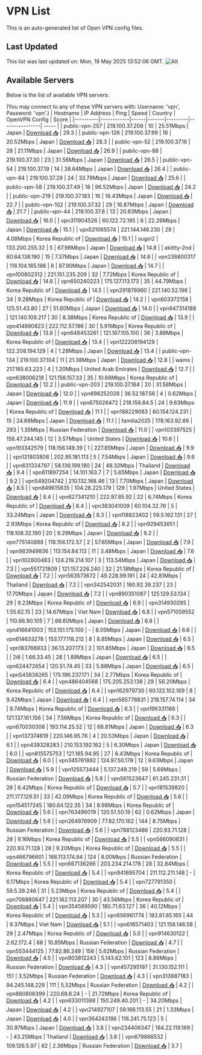 # VPN List

This is an auto-generated list of Open VPN config files.

## Last Updated

This list was last updated on: Mon, 19 May 2025 13:52:06 GMT.
![Alt](https://repobeats.axiom.co/api/embed/186b98318ef1479477931607c1ad7d823f12451f.svg "Repobeats analytics image")

## Available Servers

Below is the list of available VPN servers:

(You may connect to any of these VPN servers with: Username: 'vpn', Password: 'vpn'.)
| Hostname | IP Address | Ping | Speed | Country | OpenVPN Config | Score |
|----------|------------|------|-------|---------|----------------| ----- |
| public-vpn-257 | 219.100.37.208 | 10 | 25.51Mbps | Japan | [Download 📥](./configs/server_0_JP.ovpn) | 29.3 |
| public-vpn-126 | 219.100.37.99 | 16 | 20.52Mbps | Japan | [Download 📥](./configs/server_1_JP.ovpn) | 28.3 |
| public-vpn-52 | 219.100.37.16 | 28 | 21.11Mbps | Japan | [Download 📥](./configs/server_2_JP.ovpn) | 26.9 |
| public-vpn-88 | 219.100.37.30 | 23 | 31.56Mbps | Japan | [Download 📥](./configs/server_3_JP.ovpn) | 26.5 |
| public-vpn-54 | 219.100.37.19 | 14 | 38.64Mbps | Japan | [Download 📥](./configs/server_4_JP.ovpn) | 26.4 |
| public-vpn-84 | 219.100.37.29 | 24 | 33.79Mbps | Japan | [Download 📥](./configs/server_5_JP.ovpn) | 25.6 |
| public-vpn-58 | 219.100.37.49 | 18 | 96.52Mbps | Japan | [Download 📥](./configs/server_6_JP.ovpn) | 24.2 |
| public-vpn-219 | 219.100.37.183 | 16 | 16.43Mbps | Japan | [Download 📥](./configs/server_7_JP.ovpn) | 22.7 |
| public-vpn-102 | 219.100.37.32 | 29 | 16.87Mbps | Japan | [Download 📥](./configs/server_8_JP.ovpn) | 21.7 |
| public-vpn-44 | 219.100.37.8 | 13 | 20.83Mbps | Japan | [Download 📥](./configs/server_9_JP.ovpn) | 16.0 |
| vpn311904526 | 60.122.72.195 | 6 | 22.26Mbps | Japan | [Download 📥](./configs/server_10_JP.ovpn) | 15.1 |
| vpn521065574 | 221.144.146.230 | 29 | 4.08Mbps | Korea Republic of | [Download 📥](./configs/server_11_KR.ovpn) | 15.1 |
| sugoi2 | 133.200.255.32 | 5 | 67.98Mbps | Japan | [Download 📥](./configs/server_12_JP.ovpn) | 14.8 |
| akittty-2nd | 60.64.138.190 | 15 | 7.37Mbps | Japan | [Download 📥](./configs/server_13_JP.ovpn) | 14.8 |
| vpn238800317 | 118.104.165.198 | 8 | 87.90Mbps | Japan | [Download 📥](./configs/server_14_JP.ovpn) | 14.7 |
| vpn100802312 | 221.151.235.209 | 32 | 7.72Mbps | Korea Republic of | [Download 📥](./configs/server_15_KR.ovpn) | 14.6 |
| vpn650240223 | 175.127.113.173 | 35 | 44.79Mbps | Korea Republic of | [Download 📥](./configs/server_16_KR.ovpn) | 14.5 |
| vpn291876960 | 221.140.52.196 | 34 | 9.28Mbps | Korea Republic of | [Download 📥](./configs/server_17_KR.ovpn) | 14.2 |
| vpn603372158 | 125.51.43.80 | 27 | 51.60Mbps | Japan | [Download 📥](./configs/server_18_JP.ovpn) | 14.0 |
| vpn947314188 | 121.140.109.217 | 30 | 8.38Mbps | Korea Republic of | [Download 📥](./configs/server_19_KR.ovpn) | 13.9 |
| vpn414990823 | 222.112.57.196 | 30 | 5.91Mbps | Korea Republic of | [Download 📥](./configs/server_20_KR.ovpn) | 13.8 |
| vpn648453261 | 121.167.105.100 | 36 | 3.88Mbps | Korea Republic of | [Download 📥](./configs/server_21_KR.ovpn) | 13.4 |
| vpn122208194129 | 122.208.194.129 | 4 | 1.28Mbps | Japan | [Download 📥](./configs/server_22_JP.ovpn) | 13.4 |
| public-vpn-134 | 219.100.37.104 | 11 | 21.38Mbps | Japan | [Download 📥](./configs/server_23_JP.ovpn) | 12.8 |
| wams | 217.165.63.223 | 4 | 1.20Mbps | United Arab Emirates | [Download 📥](./configs/server_24_AE.ovpn) | 12.7 |
| vpn638006218 | 121.156.157.33 | 35 | 10.66Mbps | Korea Republic of | [Download 📥](./configs/server_25_KR.ovpn) | 12.2 |
| public-vpn-203 | 219.100.37.164 | 20 | 31.58Mbps | Japan | [Download 📥](./configs/server_26_JP.ovpn) | 12.0 |
| vpn698252028 | 36.52.187.56 | 4 | 0.62Mbps | Japan | [Download 📥](./configs/server_27_JP.ovpn) | 11.9 |
| vpn675026472 | 218.158.84.5 | 24 | 9.63Mbps | Korea Republic of | [Download 📥](./configs/server_28_KR.ovpn) | 11.1 |
| vpn188229083 | 60.154.124.231 | 15 | 24.68Mbps | Japan | [Download 📥](./configs/server_29_JP.ovpn) | 11.1 |
| familia2025 | 178.163.92.66 | 293 | 1.35Mbps | Russian Federation | [Download 📥](./configs/server_30_RU.ovpn) | 11.0 |
| vpn103397525 | 156.47.244.145 | 12 | 3.57Mbps | United States | [Download 📥](./configs/server_31_US.ovpn) | 10.6 |
| vpn193342579 | 118.156.149.39 | 1 | 227.85Mbps | Japan | [Download 📥](./configs/server_32_JP.ovpn) | 9.9 |
| vpn121803808 | 202.95.181.113 | 5 | 7.54Mbps | Japan | [Download 📥](./configs/server_33_JP.ovpn) | 9.6 |
| vpn631334797 | 58.136.199.190 | 24 | 48.32Mbps | Thailand | [Download 📥](./configs/server_34_TH.ovpn) | 9.4 |
| vpn611897254 | 14.101.163.7 | 7 | 5.65Mbps | Japan | [Download 📥](./configs/server_35_JP.ovpn) | 9.2 |
| vpn549204742 | 210.132.168.46 | 13 | 7.70Mbps | Japan | [Download 📥](./configs/server_36_JP.ovpn) | 8.5 |
| vpn849615835 | 104.28.225.179 | 129 | 1.97Mbps | United States | [Download 📥](./configs/server_37_US.ovpn) | 8.4 |
| vpn627341210 | 222.97.85.92 | 22 | 6.74Mbps | Korea Republic of | [Download 📥](./configs/server_38_KR.ovpn) | 8.4 |
| vpn383041009 | 60.104.32.76 | 5 | 33.24Mbps | Japan | [Download 📥](./configs/server_39_JP.ovpn) | 8.3 |
| vpn118823402 | 59.5.162.131 | 27 | 2.93Mbps | Korea Republic of | [Download 📥](./configs/server_40_KR.ovpn) | 8.2 |
| vpn929453651 | 118.108.32.190 | 20 | 9.29Mbps | Japan | [Download 📥](./configs/server_41_JP.ovpn) | 8.2 |
| vpn775140888 | 118.156.172.57 | 2 | 57.65Mbps | Japan | [Download 📥](./configs/server_42_JP.ovpn) | 7.9 |
| vpn983949836 | 113.154.84.113 | 11 | 3.48Mbps | Japan | [Download 📥](./configs/server_43_JP.ovpn) | 7.6 |
| vpn102800483 | 124.219.214.107 | 3 | 113.54Mbps | Japan | [Download 📥](./configs/server_44_JP.ovpn) | 7.3 |
| vpn551721809 | 121.157.226.240 | 32 | 21.18Mbps | Korea Republic of | [Download 📥](./configs/server_45_KR.ovpn) | 7.2 |
| vpn563573672 | 49.228.99.191 | 24 | 42.81Mbps | Thailand | [Download 📥](./configs/server_46_TH.ovpn) | 7.2 |
| vpn342542031 | 180.92.39.237 | 23 | 17.70Mbps | Japan | [Download 📥](./configs/server_47_JP.ovpn) | 7.2 |
| vpn890351087 | 125.129.53.134 | 29 | 9.23Mbps | Korea Republic of | [Download 📥](./configs/server_48_KR.ovpn) | 6.9 |
| vpn314930285 | 1.55.62.15 | 23 | 14.67Mbps | Viet Nam | [Download 📥](./configs/server_49_VN.ovpn) | 6.8 |
| vpn571059552 | 110.66.90.105 | 7 | 88.60Mbps | Japan | [Download 📥](./configs/server_50_JP.ovpn) | 6.8 |
| vpn416641003 | 153.151.175.100 | - | 8.05Mbps | Japan | [Download 📥](./configs/server_51_JP.ovpn) | 6.6 |
| vpn614633278 | 153.177.118.212 | 8 | 8.85Mbps | Japan | [Download 📥](./configs/server_52_JP.ovpn) | 6.5 |
| vpn183766933 | 36.13.207.173 | 2 | 101.85Mbps | Japan | [Download 📥](./configs/server_53_JP.ovpn) | 6.5 |
| 2i6 | 1.66.33.45 | 28 | 1.88Mbps | Japan | [Download 📥](./configs/server_54_JP.ovpn) | 6.5 |
| vpn624472654 | 120.51.74.45 | 33 | 5.88Mbps | Japan | [Download 📥](./configs/server_55_JP.ovpn) | 6.5 |
| vpn545838265 | 175.196.237.171 | 34 | 2.77Mbps | Korea Republic of | [Download 📥](./configs/server_56_KR.ovpn) | 6.4 |
| vpn486404568 | 175.205.253.138 | 29 | 56.20Mbps | Korea Republic of | [Download 📥](./configs/server_57_KR.ovpn) | 6.4 |
| vpn162979730 | 60.122.102.169 | 8 | 9.42Mbps | Japan | [Download 📥](./configs/server_58_JP.ovpn) | 6.4 |
| vpn565778831 | 218.157.74.114 | 34 | 9.74Mbps | Korea Republic of | [Download 📥](./configs/server_59_KR.ovpn) | 6.3 |
| vpn196331168 | 121.137.161.156 | 34 | 7.56Mbps | Korea Republic of | [Download 📥](./configs/server_60_KR.ovpn) | 6.3 |
| vpn670030308 | 193.114.25.52 | 12 | 68.81Mbps | Japan | [Download 📥](./configs/server_61_JP.ovpn) | 6.3 |
| vpn137374619 | 220.146.95.76 | 4 | 20.53Mbps | Japan | [Download 📥](./configs/server_62_JP.ovpn) | 6.1 |
| vpn439328283 | 210.153.192.162 | 5 | 6.30Mbps | Japan | [Download 📥](./configs/server_63_JP.ovpn) | 6.0 |
| vpn815575753 | 121.165.94.95 | 27 | 6.43Mbps | Korea Republic of | [Download 📥](./configs/server_64_KR.ovpn) | 6.0 |
| vpn345761892 | 124.97.50.178 | 12 | 9.63Mbps | Japan | [Download 📥](./configs/server_65_JP.ovpn) | 5.9 |
| vpn125573444 | 5.137.249.219 | 59 | 5.68Mbps | Russian Federation | [Download 📥](./configs/server_66_RU.ovpn) | 5.8 |
| vpn561523647 | 61.245.231.31 | 26 | 6.42Mbps | Korea Republic of | [Download 📥](./configs/server_67_KR.ovpn) | 5.7 |
| vpn181539820 | 211.177.129.51 | 33 | 42.09Mbps | Korea Republic of | [Download 📥](./configs/server_68_KR.ovpn) | 5.6 |
| vpn154517245 | 180.64.122.35 | 34 | 8.98Mbps | Korea Republic of | [Download 📥](./configs/server_69_KR.ovpn) | 5.6 |
| vpn763496019 | 120.51.50.19 | 62 | 0.62Mbps | Japan | [Download 📥](./configs/server_70_JP.ovpn) | 5.6 |
| vpn264976909 | 77.82.170.162 | 144 | 8.75Mbps | Russian Federation | [Download 📥](./configs/server_71_RU.ovpn) | 5.6 |
| vpn788123486 | 220.93.71.128 | 28 | 9.16Mbps | Korea Republic of | [Download 📥](./configs/server_72_KR.ovpn) | 5.5 |
| vpn566090631 | 220.93.71.128 | 28 | 9.20Mbps | Korea Republic of | [Download 📥](./configs/server_73_KR.ovpn) | 5.5 |
| vpn466796601 | 188.113.174.84 | 124 | 8.00Mbps | Russian Federation | [Download 📥](./configs/server_74_RU.ovpn) | 5.5 |
| vpn667136266 | 203.234.214.178 | 28 | 32.84Mbps | Korea Republic of | [Download 📥](./configs/server_75_KR.ovpn) | 5.4 |
| vpn941895704 | 211.112.211.148 | - | 6.17Mbps | Korea Republic of | [Download 📥](./configs/server_76_KR.ovpn) | 5.4 |
| vpn727791350 | 59.5.39.246 | 31 | 5.23Mbps | Korea Republic of | [Download 📥](./configs/server_77_KR.ovpn) | 5.4 |
| vpn706880647 | 221.162.113.207 | 30 | 43.56Mbps | Korea Republic of | [Download 📥](./configs/server_78_KR.ovpn) | 5.4 |
| vpn354589590 | 180.71.63.127 | 36 | 40.12Mbps | Korea Republic of | [Download 📥](./configs/server_79_KR.ovpn) | 5.3 |
| vpn656961774 | 183.81.65.165 | 44 | 9.37Mbps | Viet Nam | [Download 📥](./configs/server_80_VN.ovpn) | 5.1 |
| vpn616571403 | 121.158.146.58 | 29 | 2.47Mbps | Korea Republic of | [Download 📥](./configs/server_81_KR.ovpn) | 5.0 |
| vpn914630122 | 2.62.172.4 | 68 | 10.85Mbps | Russian Federation | [Download 📥](./configs/server_82_RU.ovpn) | 4.7 |
| vpn553444125 | 77.82.86.249 | 156 | 5.62Mbps | Russian Federation | [Download 📥](./configs/server_83_RU.ovpn) | 4.5 |
| vpn903812243 | 5.143.62.101 | 123 | 8.86Mbps | Russian Federation | [Download 📥](./configs/server_84_RU.ovpn) | 4.3 |
| vpn457295197 | 31.130.152.111 | 151 | 3.52Mbps | Russian Federation | [Download 📥](./configs/server_85_RU.ovpn) | 4.3 |
| vpn313887183 | 94.245.148.229 | 111 | 5.52Mbps | Russian Federation | [Download 📥](./configs/server_86_RU.ovpn) | 4.2 |
| vpn880806399 | 220.68.6.24 | - | 21.72Mbps | Korea Republic of | [Download 📥](./configs/server_87_KR.ovpn) | 4.2 |
| vpn633011388 | 150.249.40.201 | - | 34.20Mbps | Japan | [Download 📥](./configs/server_88_JP.ovpn) | 4.2 |
| vpn214927107 | 59.166.113.55 | 21 | 1.33Mbps | Japan | [Download 📥](./configs/server_89_JP.ovpn) | 4.0 |
| vpn364243186 | 118.241.75.123 | 5 | 30.97Mbps | Japan | [Download 📥](./configs/server_90_JP.ovpn) | 3.8 |
| vpn234406347 | 184.22.119.169 | - | 43.25Mbps | Thailand | [Download 📥](./configs/server_91_TH.ovpn) | 3.8 |
| vpn679866532 | 109.126.5.97 | 82 | 2.36Mbps | Russian Federation | [Download 📥](./configs/server_92_RU.ovpn) | 3.7 |
